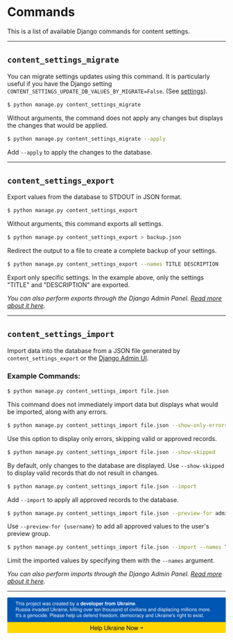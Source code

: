 # Commands

This is a list of available Django commands for content settings.

---

## `content_settings_migrate`

You can migrate settings updates using this command. It is particularly useful if you have the Django setting `CONTENT_SETTINGS_UPDATE_DB_VALUES_BY_MIGRATE=False`. (See [settings](settings.md#content_settings_update_db_values_by_migrate)).

```bash
$ python manage.py content_settings_migrate
```

Without arguments, the command does not apply any changes but displays the changes that would be applied.

```bash
$ python manage.py content_settings_migrate --apply
```

Add `--apply` to apply the changes to the database.

---

## `content_settings_export`

Export values from the database to STDOUT in JSON format.

```bash
$ python manage.py content_settings_export
```

Without arguments, this command exports all settings.

```bash
$ python manage.py content_settings_export > backup.json
```

Redirect the output to a file to create a complete backup of your settings.

```bash
$ python manage.py content_settings_export --names TITLE DESCRIPTION
```

Export only specific settings. In the example above, only the settings "TITLE" and "DESCRIPTION" are exported.

*You can also perform exports through the Django Admin Panel. [Read more about it here](ui.md#export).*

---

## `content_settings_import`

Import data into the database from a JSON file generated by `content_settings_export` or the [Django Admin UI](ui.md#export).

### Example Commands:

```bash
$ python manage.py content_settings_import file.json
```

This command does not immediately import data but displays what would be imported, along with any errors.

```bash
$ python manage.py content_settings_import file.json --show-only-errors
```

Use this option to display only errors, skipping valid or approved records.

```bash
$ python manage.py content_settings_import file.json --show-skipped
```

By default, only changes to the database are displayed. Use `--show-skipped` to display valid records that do not result in changes.

```bash
$ python manage.py content_settings_import file.json --import
```

Add `--import` to apply all approved records to the database.

```bash
$ python manage.py content_settings_import file.json --preview-for admin
```

Use `--preview-for {username}` to add all approved values to the user's preview group.

```bash
$ python manage.py content_settings_import file.json --import --names TITLE DESCRIPTION
```

Limit the imported values by specifying them with the `--names` argument.

*You can also perform imports through the Django Admin Panel. [Read more about it here](ui.md#import).*

---

[![Stand With Ukraine](https://raw.githubusercontent.com/vshymanskyy/StandWithUkraine/main/banner-direct-single.svg)](https://stand-with-ukraine.pp.ua)
